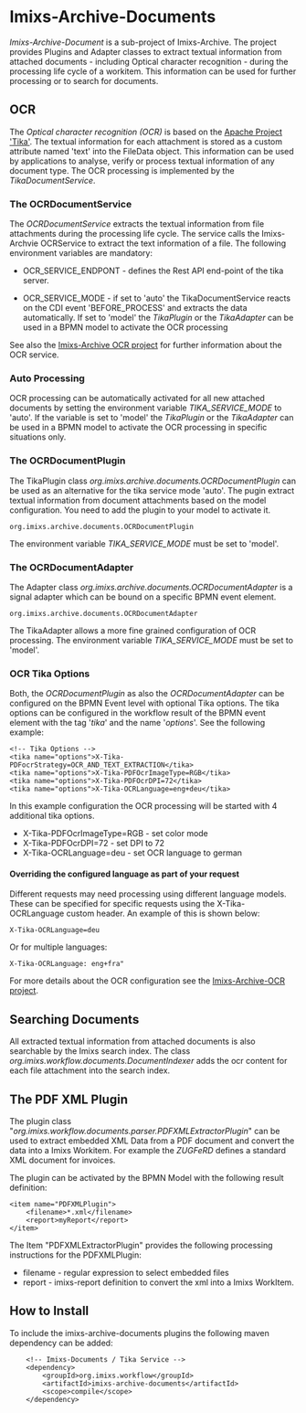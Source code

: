 # Imixs-Archive-Documents

*Imixs-Archive-Document* is a sub-project of Imixs-Archive. The project provides Plugins and Adapter classes
 to extract textual information from attached documents  - including Optical character recognition -  during the processing life cycle
 of a workitem. This information can be used for further processing or to search for documents. 

## OCR 

The *Optical character recognition (OCR)* is based on the [Apache Project 'Tika'](https://tika.apache.org/). The textual information for each attachment is stored as a custom attribute named 'text' into the FileData object. This information can be used by applications to analyse, verify or process textual information of any document type. The OCR processing is implemented by the *TikaDocumentService*.

### The OCRDocumentService

The *OCRDocumentService* extracts the textual information from file attachments during the processing life cycle. The service calls the Imixs-Archvie OCRService to extract the text information of a file. The following environment variables are mandatory:
 
  * OCR\_SERVICE\_ENDPONT - defines the Rest API end-point of the tika server.
  
  * OCR\_SERVICE\_MODE - if set to 'auto' the TikaDocumentService reacts on the CDI event 'BEFORE\_PROCESS' and extracts the data automatically. If set to 'model' the *TikaPlugin* or the *TikaAdapter* can be used in a BPMN model to activate the OCR processing

See also the [Imixs-Archive OCR project](../imixs-archive-ocr/) for further information about the OCR service. 
  
### Auto Processing

OCR processing can be automatically activated for all new attached documents by setting the environment variable *TIKA_SERVICE_MODE* to 'auto'.  If the variable is set to 'model' the *TikaPlugin* or the *TikaAdapter* can be used in a BPMN model to activate the OCR processing in specific situations only. 


### The OCRDocumentPlugin

The TikaPlugin class *org.imixs.archive.documents.OCRDocumentPlugin* can be used as an alternative for the tika service mode 'auto'. The pugin extract  textual information from document attachments based on the model configuration. You need to add the plugin to your model to activate it. 

	org.imixs.archive.documents.OCRDocumentPlugin

The environment variable *TIKA_SERVICE_MODE* must be set to 'model'.  

### The OCRDocumentAdapter

The Adapter class *org.imixs.archive.documents.OCRDocumentAdapter* is a signal adapter which can be bound on a specific BPMN event element.

	org.imixs.archive.documents.OCRDocumentAdapter

The TikaAdapter allows a more fine grained configuration of OCR processing. The environment variable *TIKA_SERVICE_MODE* must be set to 'model'. 

### OCR Tika Options

Both, the *OCRDocumentPlugin* as also the *OCRDocumentAdapter* can be configured on the BPMN Event level with optional Tika options. The tika options can be configured in the workflow result of the BPMN event element with the tag '*tika*' and the name '*options*'. See the following example:

	<!-- Tika Options -->
	<tika name="options">X-Tika-PDFocrStrategy=OCR_AND_TEXT_EXTRACTION</tika>
	<tika name="options">X-Tika-PDFOcrImageType=RGB</tika>
	<tika name="options">X-Tika-PDFOcrDPI=72</tika>
	<tika name="options">X-Tika-OCRLanguage=eng+deu</tika>

In this example configuration the OCR processing will be started with 4 additional tika options. 

 - X-Tika-PDFOcrImageType=RGB  - set color mode
 - X-Tika-PDFOcrDPI=72     - set DPI to 72
 - X-Tika-OCRLanguage=deu  - set OCR language to german


#### Overriding the configured language as part of your request

Different requests may need processing using different language models. These can be specified for specific requests using the X-Tika-OCRLanguage custom header. An example of this is shown below:

	X-Tika-OCRLanguage=deu

Or for multiple languages:

	X-Tika-OCRLanguage: eng+fra"


For more details about the OCR configuration see the [Imixs-Archive-OCR project](https://github.com/imixs/imixs-archive/tree/master/imixs-archive-ocr).


## Searching Documents

All extracted textual information from attached documents is also searchable by the Imixs search index. The class *org.imixs.workflow.documents.DocumentIndexer* adds the ocr content for each file attachment into the search index.

## The PDF XML Plugin

The plugin class "_org.imixs.workflow.documents.parser.PDFXMLExtractorPlugin_" can be used to extract embedded XML Data from a PDF document and convert the data into a Imixs Workitem. For example the _ZUGFeRD_ defines a standard XML document for invoices. 

The plugin can be activated by the BPMN Model with the following result definition: 


	<item name="PDFXMLPlugin">
		<filename>*.xml</filename>
	    <report>myReport</report>
	</item>

The Item "PDFXMLExtractorPlugin" provides the following processing instructions for the PDFXMLPlugin:

 * filename - regular expression to select embedded files
 * report - imixs-report definition to convert the xml into a Imixs WorkItem. 




## How to Install

To include the imixs-archive-documents plugins the following maven dependency can be added:


		<!-- Imixs-Documents / Tika Service -->	
		<dependency>
			<groupId>org.imixs.workflow</groupId>
			<artifactId>imixs-archive-documents</artifactId>
			<scope>compile</scope>
		</dependency>	
	
	